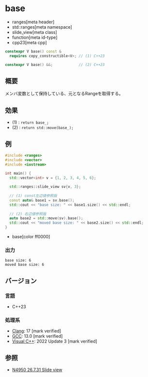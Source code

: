 # base
* ranges[meta header]
* std::ranges[meta namespace]
* slide_view[meta class]
* function[meta id-type]
* cpp23[meta cpp]

```cpp
constexpr V base() const &
  requires copy_constructible<V>; // (1) C++23

constexpr V base() &&;            // (2) C++23
```

## 概要

メンバ変数として保持している、元となるRangeを取得する。

## 効果

- (1) : `return base_;`
- (2) : `return std::move(base_);`

## 例
```cpp example
#include <ranges>
#include <vector>
#include <iostream>

int main() {
  std::vector<int> v = {1, 2, 3, 4, 5, 6};
  
  std::ranges::slide_view sv{v, 3};
  
  // (1) const左辺値参照版
  const auto& base1 = sv.base();
  std::cout << "base size: " << base1.size() << std::endl;
  
  // (2) 右辺値参照版 
  auto base2 = std::move(sv).base();
  std::cout << "moved base size: " << base2.size() << std::endl;
}
```
* base[color ff0000]

### 出力
```
base size: 6
moved base size: 6
```

## バージョン
### 言語
- C++23

### 処理系
- [Clang](/implementation.md#clang): 17 [mark verified]
- [GCC](/implementation.md#gcc): 13.0 [mark verified]
- [Visual C++](/implementation.md#visual_cpp): 2022 Update 3 [mark verified]

## 参照
- [N4950 26.7.31 Slide view](https://timsong-cpp.github.io/cppwp/n4950/range.slide)
